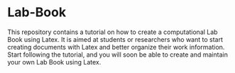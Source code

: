# Lab-Book
This repository contains a tutorial on how to create a computational Lab Book using Latex. It is aimed at students or researchers who want to start creating documents with Latex and better organize their work information. Start following the tutorial, and you will soon be able to create and maintain your own Lab Book using Latex.
